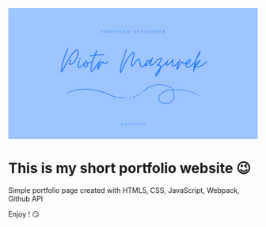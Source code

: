 ![Piotr Mazurek](src/assets/img/og-image.png)

# This is my short portfolio website 😉 

Simple portfolio page created with HTML5, CSS, JavaScript, Webpack, Github API





Enjoy ! 😏
